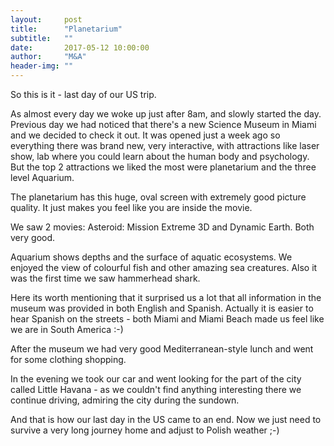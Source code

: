 ```yaml
---
layout:     post
title:      "Planetarium"
subtitle:   ""
date:       2017-05-12 10:00:00
author:     "M&A"
header-img: ""
---
```


So this is it - last day of our US trip.

As almost every day we woke up just after 8am, and slowly started the day.
Previous day we had noticed that there's a new Science Museum in Miami and we decided to check it out.
It was opened just a week ago so everything there was brand new, very interactive, with attractions like laser show, lab where you could learn about the human body and psychology. But the top 2 attractions we liked the most were planetarium and the three level Aquarium.

The planetarium has this huge, oval screen with extremely good picture quality. It just makes you feel like you are inside the movie.

We saw 2 movies: Asteroid: Mission Extreme 3D and Dynamic Earth. Both very good.

Aquarium shows depths and the surface of aquatic ecosystems. We enjoyed the view of colourful fish and other amazing sea creatures. Also it was the first time we saw hammerhead shark.

Here its worth mentioning that it surprised us a lot that all information in the museum was provided in both English and Spanish. Actually it is easier to hear Spanish on the streets - both Miami and Miami Beach made us feel like we are in South America :-)

After the museum we had very good Mediterranean-style lunch and went for some clothing shopping.

In the evening we took our car and went looking for the part of the city called Little Havana - as we couldn't find anything interesting there we continue driving, admiring the city during the sundown.

And that is how our last day in the US came to an end. Now we just need to survive a very long journey home and adjust to Polish weather ;-)
